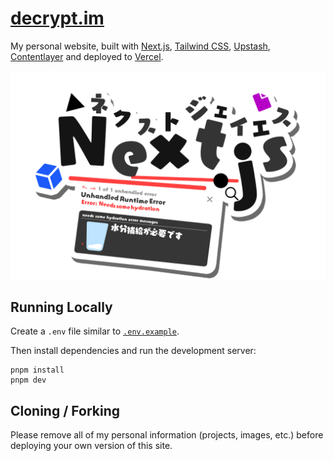 # [decrypt.im](https://decrypt.im)

My personal website, built with [Next.js](https://nextjs.org/), [Tailwind CSS](https://tailwindcss.com/), [Upstash](https://upstash.com?ref=decrypt.im), [Contentlayer](https://www.contentlayer.dev/) and deployed to [Vercel](https://vercel.com/).

![NextJS logo](public/Next.js.png)

## Running Locally

Create a `.env` file similar to [`.env.example`](https://github.com/Decryptu/decrypt-portfolio/blob/main/.env.example).

Then install dependencies and run the development server:

```sh-session
pnpm install
pnpm dev
```

## Cloning / Forking

Please remove all of my personal information (projects, images, etc.) before deploying your own version of this site.
